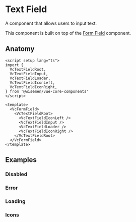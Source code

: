 # Text Field

A component that allows users to input text.

This component is built on top of the [Form Field](/packages/components-next/components/form-field/form-field.html) component.

<ComponentPreview name="text-field/examples/main" />

## Anatomy

```vue
<script setup lang="ts">
import {
  VcTextFieldRoot,
  VcTextFieldInput,
  VcTextFieldLoader,
  VcTextFieldIconLeft,
  VcTextFieldIconRight,
} from '@wisemen/vue-core-components'
</script>

<template>
  <VcFormField>
    <VcTextFieldRoot>
      <VcTextFieldIconLeft />
      <VcTextFieldInput />
      <VcTextFieldLoader />
      <VcTextFieldIconRight />
    </VcTextFieldRoot>
  </VcFormField>
</template>
```

<!-- @include: ./text-field-meta.md -->

## Examples

### Disabled

<ComponentPreview name="text-field/examples/disabled" />

### Error

<ComponentPreview name="text-field/examples/error" />

### Loading

<ComponentPreview name="text-field/examples/loading" />

### Icons

<ComponentPreview name="text-field/examples/icons" />